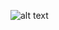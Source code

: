 ![alt text](https://cdn.discordapp.com/attachments/1083853423495106581/1109546291211546795/Lucid.png)
